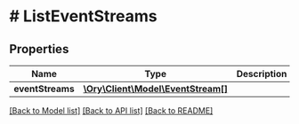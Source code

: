 # # ListEventStreams

## Properties

Name | Type | Description | Notes
------------ | ------------- | ------------- | -------------
**eventStreams** | [**\Ory\Client\Model\EventStream[]**](EventStream.md) |  | [optional]

[[Back to Model list]](../../README.md#models) [[Back to API list]](../../README.md#endpoints) [[Back to README]](../../README.md)
